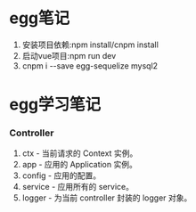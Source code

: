 # egg笔记
1. 安装项目依赖:npm install/cnpm install
2. 启动vue项目:npm run dev
3. cnpm i --save egg-sequelize mysql2


# egg学习笔记
### Controller
1. ctx - 当前请求的 Context 实例。
2. app - 应用的 Application 实例。
3. config - 应用的配置。
4. service - 应用所有的 service。
5. logger - 为当前 controller 封装的 logger 对象。